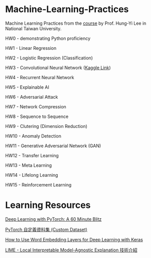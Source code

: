 # Machine-Learning-Practices
Machine Learning Practices from the [course](http://speech.ee.ntu.edu.tw/~tlkagk/courses_ML20.html) by Prof. Hung-Yi Lee in National Taiwan University.

HW0 - demonstrating Python proficiency

HW1 - Linear Regression

HW2 - Logistic Regression (Classification)

HW3 - Convolutional Neural Network ([Kaggle Link](https://www.kaggle.com/c/ml2020spring-hw3))

HW4 - Recurrent Neural Network

HW5 - Explainable AI

HW6 - Adversarial Attack

HW7 - Network Compression

HW8 - Sequence to Sequence

HW9 - Clutering (Dimension Reduction)

HW10 - Anomaly Detection

HW11 - Generative Adversarial Network (GAN)

HW12 - Transfer Learning

HW13 - Meta Learning

HW14 - Lifelong Learning

HW15 - Reinforcement Learning

# Learning Resources
[Deep Learning with PyTorch: A 60 Minute Blitz](https://pytorch.org/tutorials/beginner/deep_learning_60min_blitz.html)

[PyTorch 自定義資料集 (Custom Dataset)](https://rowantseng.medium.com/pytorch-%E8%87%AA%E5%AE%9A%E7%BE%A9%E8%B3%87%E6%96%99%E9%9B%86-custom-dataset-7f9958a8ff15)

[How to Use Word Embedding Layers for Deep Learning with Keras](https://machinelearningmastery.com/use-word-embedding-layers-deep-learning-keras/)

[LIME - Local Interpretable Model-Agnostic Explanation 技術介紹](https://medium.com/@kstseng/lime-local-interpretable-model-agnostic-explanation-%E6%8A%80%E8%A1%93%E4%BB%8B%E7%B4%B9-a67b6c34c3f8)
